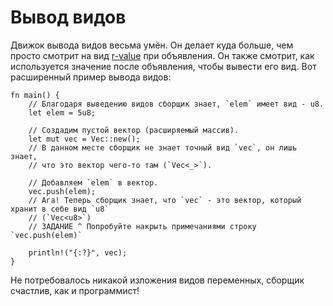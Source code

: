 # Вывод видов

Движок вывода видов весьма умён. Он делает куда больше,
чем просто смотрит на вид [r-value][rvalue] при объявления.
Он также смотрит, как используется значение после объявления, чтобы
вывести его вид. Вот расширенный пример вывода видов:

```rust,editable
fn main() {
    // Благодаря выведению видов сборщик знает, `elem` имеет вид - u8.
    let elem = 5u8;

    // Создадим пустой вектор (расширяемый массив).
    let mut vec = Vec::new();
    // В данном месте сборщик не знает точный вид `vec`, он лишь знает,
    // что это вектор чего-то там (`Vec<_>`).

    // Добавляем `elem` в вектор.
    vec.push(elem);
    // Ага! Теперь сборщик знает, что `vec` - это вектор, который хранит в себе вид `u8`
    // (`Vec<u8>`)
    // ЗАДАНИЕ ^ Попробуйте накрыть примечаниями строку `vec.push(elem)`

    println!("{:?}", vec);
}
```

Не потребовалось никакой изложения видов переменных, сборщик счастлив, как и программист!

[rvalue]: https://en.wikipedia.org/wiki/Value_%28computer_science%29#lrvalue
